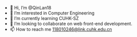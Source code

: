 - 👋 Hi, I’m @QinLan18
- 👀 I’m interested in Computer Engineering
- 🌱 I’m currently learning CUHK-SZ
- 💞️ I’m looking to collaborate on web front-end development.
- 📫 How to reach me 118010246@link.cuhk.edu.cn

<!---
QinLan18/QinLan18 is a ✨ special ✨ repository because its `README.md` (this file) appears on your GitHub profile.
You can click the Preview link to take a look at your changes.
--->
